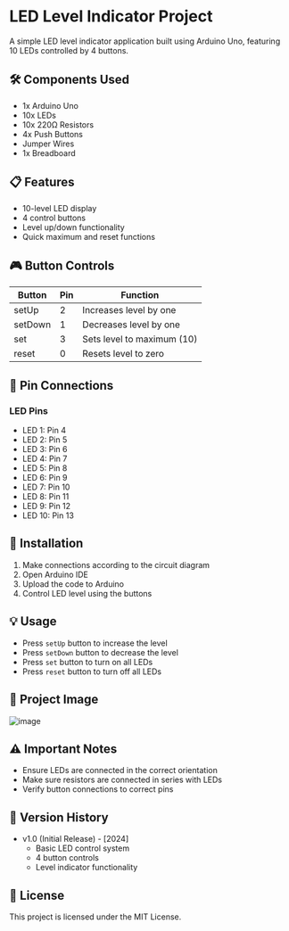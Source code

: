 # LED Level Indicator Project

A simple LED level indicator application built using Arduino Uno, featuring 10 LEDs controlled by 4 buttons.

## 🛠️ Components Used

- 1x Arduino Uno
- 10x LEDs
- 10x 220Ω Resistors
- 4x Push Buttons
- Jumper Wires
- 1x Breadboard

## 📋 Features

- 10-level LED display
- 4 control buttons
- Level up/down functionality
- Quick maximum and reset functions

## 🎮 Button Controls

| Button | Pin | Function |
|--------|-----|----------|
| setUp | 2 | Increases level by one |
| setDown | 1 | Decreases level by one |
| set | 3 | Sets level to maximum (10) |
| reset | 0 | Resets level to zero |

## 📝 Pin Connections

### LED Pins
- LED 1: Pin 4
- LED 2: Pin 5
- LED 3: Pin 6
- LED 4: Pin 7
- LED 5: Pin 8
- LED 6: Pin 9
- LED 7: Pin 10
- LED 8: Pin 11
- LED 9: Pin 12
- LED 10: Pin 13

## 🔧 Installation

1. Make connections according to the circuit diagram
2. Open Arduino IDE
3. Upload the code to Arduino
4. Control LED level using the buttons

## 💡 Usage

- Press `setUp` button to increase the level
- Press `setDown` button to decrease the level
- Press `set` button to turn on all LEDs
- Press `reset` button to turn off all LEDs

## 📸 Project Image

![image](https://github.com/user-attachments/assets/cfd8c470-eaaa-4331-afb8-05decbaf964d)


## ⚠️ Important Notes

- Ensure LEDs are connected in the correct orientation
- Make sure resistors are connected in series with LEDs
- Verify button connections to correct pins

## 🔄 Version History

- v1.0 (Initial Release) - [2024]
  - Basic LED control system
  - 4 button controls
  - Level indicator functionality

## 📄 License

This project is licensed under the MIT License.

